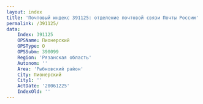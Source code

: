 ```yaml
---
layout: index
title: 'Почтовый индекс 391125: отделение почтовой связи Почты России'
permalink: /391125/
data:
    Index: 391125
    OPSName: Пионерский
    OPSType: О
    OPSSubm: 390099
    Region: 'Рязанская область'
    Autonom: ''
    Area: 'Рыбновский район'
    City: Пионерский
    City1: ''
    ActDate: '20061225'
    IndexOld: ''
---
```

